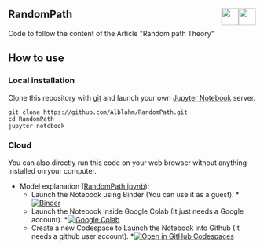 ## RandomPath <a href="https://github.com/Alblahm/RandomPath/blob/master/README.es.md"><img src="https://github.com/Alblahm/Voice-Controled-Acuarium/blob/master/img/Flag_of_Spain.png" align="right" hspace="0" vspace="0" width="35px"></a> <a href="https://github.com/Alblahm/RandomPath/blob/master/README.md"><img src="https://github.com/Alblahm/Voice-Controled-Acuarium/blob/master/img/Flag_of_Union.png" align="right" hspace="0" vspace="0" width="35px"></a>

Code to follow the content of the Article "Random path Theory"

## How to use

### Local installation
Clone this repository with [git](https://git-scm.com/) and launch your own [Jupyter Notebook](https://jupyter.org/) server.
```
git clone https://github.com/Alblahm/RandomPath.git
cd RandomPath
jupyter notebook
```
### Cloud
You can also directly run this code on your web browser without anything installed on your computer.
* Model explanation ([RandomPath.ipynb](RandomPath.ipynb)):
  * Launch the Notebook using Binder (You can use it as a guest).
   *[![Binder](https://mybinder.org/badge_logo.svg)](https://mybinder.org/v2/gh/Alblahm/RandomPath/HEAD?labpath=RandomPath.ipynb)
  * Launch the Notebook inside Google Colab (It just needs a Google account).
   *[![Google Colab](https://colab.research.google.com/assets/colab-badge.svg)](https://colab.research.google.com/github/Alblahm/RandomPath/blob/master/RandomPath.ipynb)
  * Create a new Codespace to Launch the Notebook into Github (It needs a github user account).
   *[![Open in GitHub Codespaces](https://github.com/codespaces/badge.svg)](https://github.com/codespaces/new?hide_repo_select=true&ref=main&repo=Alblahm/RandomPath&machine=basicLinux32gb&location=WestEurope)


